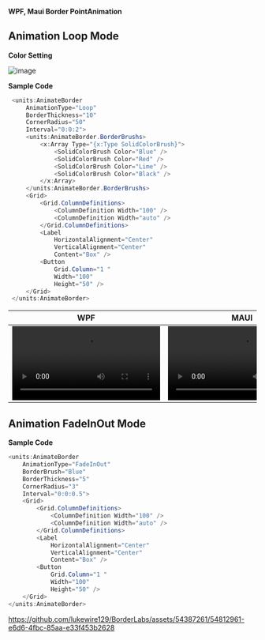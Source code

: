 **WPF, Maui Border PointAnimation**


## Animation Loop Mode

**Color Setting**

![image](https://github.com/lukewire129/BorderLabs/assets/54387261/986ebfc1-9cb1-462a-8356-3867634c7b38)

**Sample Code**
```csharp
 <units:AnimateBorder
     AnimationType="Loop"
     BorderThickness="10"
     CornerRadius="50"
     Interval="0:0:2">
     <units:AnimateBorder.BorderBrushs>
         <x:Array Type="{x:Type SolidColorBrush}">
             <SolidColorBrush Color="Blue" />
             <SolidColorBrush Color="Red" />
             <SolidColorBrush Color="Lime" />
             <SolidColorBrush Color="Black" />
         </x:Array>
     </units:AnimateBorder.BorderBrushs>
     <Grid>
         <Grid.ColumnDefinitions>
             <ColumnDefinition Width="100" />
             <ColumnDefinition Width="auto" />
         </Grid.ColumnDefinitions>
         <Label
             HorizontalAlignment="Center"
             VerticalAlignment="Center"
             Content="Box" />
         <Button
             Grid.Column="1 "
             Width="100"
             Height="50" />
     </Grid>
 </units:AnimateBorder>
```

| WPF | MAUI |
|:----:|:----:|
|<video src="https://github.com/lukewire129/BorderLabs/assets/54387261/b8ea25e6-f5ac-4815-a405-cf821a8180b0"/> | <video src="https://github.com/lukewire129/BorderLabs/assets/54387261/4da23973-d2ba-4bc6-ac79-4331ed325eca"/>|

## Animation FadeInOut Mode
**Sample Code**
```csharp
<units:AnimateBorder
    AnimationType="FadeInOut"
    BorderBrush="Blue"
    BorderThickness="5"
    CornerRadius="3"
    Interval="0:0:0.5">
    <Grid>
        <Grid.ColumnDefinitions>
            <ColumnDefinition Width="100" />
            <ColumnDefinition Width="auto" />
        </Grid.ColumnDefinitions>
        <Label
            HorizontalAlignment="Center"
            VerticalAlignment="Center"
            Content="Box" />
        <Button
            Grid.Column="1 "
            Width="100"
            Height="50" />
    </Grid>
</units:AnimateBorder>
```
https://github.com/lukewire129/BorderLabs/assets/54387261/54812961-e6d6-4fbc-85aa-e33f453b2628

